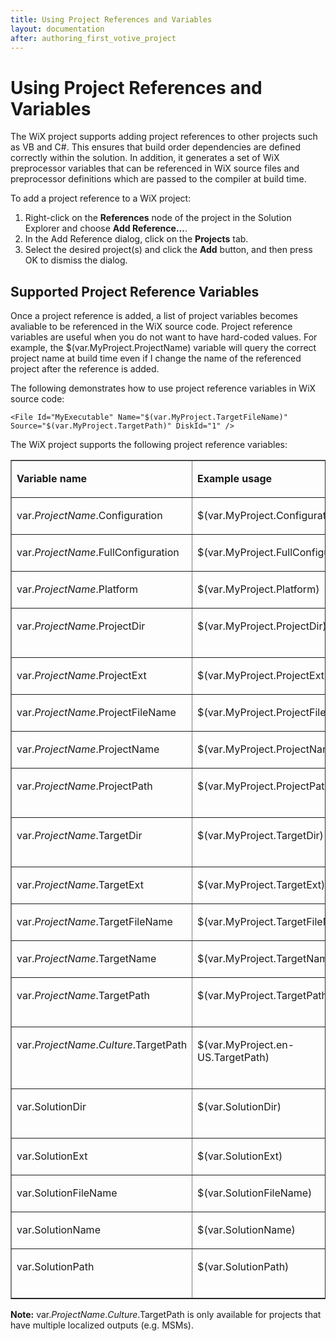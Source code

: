 ```yaml
---
title: Using Project References and Variables
layout: documentation
after: authoring_first_votive_project
---
```

# Using Project References and Variables

The WiX project supports adding project references to other projects such as VB and C#. This ensures that build order dependencies are defined correctly within the solution. In addition, it generates a set of WiX preprocessor 
variables that can be referenced in WiX source files and preprocessor definitions which are 
passed to the compiler at build time.

To add a project reference to a WiX project:

1. Right-click on the <b>References</b> node of the project in the Solution 
Explorer and choose <b>Add Reference...</b>.
1. In the Add Reference dialog, click on the **Projects** tab.
1. Select the desired project(s) and click the <b>Add</b> button, and then press OK 
to dismiss the dialog.

## Supported Project Reference Variables

Once a project reference is added, a list of project variables becomes avaliable 
to be referenced in the WiX source code. Project reference variables are useful 
when you do not want to have hard-coded values. For example, the 
$(var.MyProject.ProjectName) variable will query the correct project name at 
build time even if I change the name of the referenced project after the 
reference is added.

The following demonstrates how to use project reference variables in WiX source 
code:

    <File Id="MyExecutable" Name="$(var.MyProject.TargetFileName)" Source="$(var.MyProject.TargetPath)" DiskId="1" />

The WiX project supports the following project reference variables:

<table border="1" cellspacing="0" cellpadding="2" class="style1">
  <tr>
    <td valign="top">
      <p><b>Variable name</b></p>
    </td>
    <td valign="top">
      <p><b>Example usage</b></p>
    </td>
    <td valign="top">
      <p><b>Example value</b></p>
    </td>
  </tr>
  <tr>
    <td valign="top">
      <p>var.<i>ProjectName</i>.Configuration</p>
    </td>
    <td valign="top">
      <p>$(var.MyProject.Configuration)</p>
    </td>
    <td valign="top">
      <p>Debug or Release</p>
    </td>
  </tr>
  <tr>
    <td valign="top">
      <p>var.<i>ProjectName</i>.FullConfiguration</p>
    </td>
    <td valign="top">
      <p>$(var.MyProject.FullConfiguration)</p>
    </td>
    <td valign="top">
      <p>Debug|AnyCPU</p>
    </td>
  </tr>
  <tr>
    <td valign="top">
      <p>var.<i>ProjectName</i>.Platform</p>
    </td>
    <td valign="top">
      <p>$(var.MyProject.Platform)</p>
    </td>
    <td valign="top">
      <p>AnyCPU, Win32, x64 or ia64</p>
    </td>
  </tr>
  <tr>
    <td valign="top">
      <p>var.<i>ProjectName</i>.ProjectDir</p>
    </td>
    <td valign="top">
      <p>$(var.MyProject.ProjectDir)</p>
    </td>
    <td valign="top">
      <p>C:\users\myusername\Documents\Visual Studio 2010\Projects\MyProject\</p>
    </td>
  </tr>
  <tr>
    <td valign="top">
      <p>var.<i>ProjectName</i>.ProjectExt</p>
    </td>
    <td valign="top">
      <p>$(var.MyProject.ProjectExt)</p>
    </td>
    <td valign="top">
      <p>.csproj</p>
    </td>
  </tr>
  <tr>
    <td valign="top">
      <p>var.<i>ProjectName</i>.ProjectFileName</p>
    </td>
    <td valign="top">
      <p>$(var.MyProject.ProjectFileName)</p>
    </td>
    <td valign="top">
      <p>MyProject.csproj</p>
    </td>
  </tr>
  <tr>
    <td valign="top">
      <p>var.<i>ProjectName</i>.ProjectName</p>
    </td>
    <td valign="top">
      <p>$(var.MyProject.ProjectName)</p>
    </td>
    <td valign="top">
      <p>MyProject</p>
    </td>
  </tr>
  <tr>
    <td valign="top">
      <p>var.<i>ProjectName</i>.ProjectPath</p>
    </td>
    <td valign="top">
      <p>$(var.MyProject.ProjectPath)</p>
    </td>
    <td valign="top">
      <p>C:\users\myusername\Documents\Visual Studio 2010\Projects\MyProject\MyApp.csproj</p>
    </td>
  </tr>
  <tr>
    <td valign="top">
      <p>var.<i>ProjectName</i>.TargetDir</p>
    </td>
    <td valign="top">
      <p>$(var.MyProject.TargetDir)</p>
    </td>
    <td valign="top">
      <p>C:\users\myusername\Documents\Visual Studio 2010\Projects\MyProject\bin\Debug\</p>
    </td>
  </tr>
  <tr>
    <td valign="top">
      <p>var.<i>ProjectName</i>.TargetExt</p>
    </td>
    <td valign="top">
      <p>$(var.MyProject.TargetExt)</p>
    </td>
    <td valign="top">
      <p>.exe</p>
    </td>
  </tr>
  <tr>
    <td valign="top">
      <p>var.<i>ProjectName</i>.TargetFileName</p>
    </td>
    <td valign="top">
      <p>$(var.MyProject.TargetFileName)</p>
    </td>
    <td valign="top">
      <p>MyProject.exe</p>
    </td>
  </tr>
  <tr>
    <td valign="top">
      <p>var.<i>ProjectName</i>.TargetName</p>
    </td>
    <td valign="top">
      <p>$(var.MyProject.TargetName)</p>
    </td>
    <td valign="top">
      <p>MyProject</p>
    </td>
  </tr>
  <tr>
   <td valign="top">
      <p>var.<i>ProjectName</i>.TargetPath</p>
    </td>
    <td valign="top">
      <p>$(var.MyProject.TargetPath)</p>
    </td>
    <td valign="top">
      <p>C:\users\myusername\Documents\Visual Studio 2010\Projects\MyProject\bin\Debug\MyProject.exe</p>
    </td>
  </tr>
  <tr>
    <td valign="top">
      <p>var.<i>ProjectName</i>.<i>Culture</i>.TargetPath</p>
    </td>
    <td valign="top">
      <p>$(var.MyProject.en-US.TargetPath)</p>
    </td>
    <td valign="top">
      <p>C:\users\myusername\Documents\Visual Studio 2010\Projects\MyProject\bin\Debug\en-US\MyProject.msm</p>
    </td>
  </tr>
  <tr>
    <td valign="top">
      <p>var.SolutionDir</p>
    </td>
    <td valign="top">
      <p>$(var.SolutionDir)</p>
    </td>
    <td valign="top">
      <p>C:\users\myusername\Documents\Visual Studio 2010\Projects\MySolution\</p>
    </td>
  </tr>
  <tr>
    <td valign="top">
      <p>var.SolutionExt</p>
    </td>
    <td valign="top">
      <p>$(var.SolutionExt)</p>
    </td>
    <td valign="top">
      <p>.sln</p>
    </td>
  </tr>
  <tr>
    <td valign="top">
      <p>var.SolutionFileName</p>
    </td>
    <td valign="top">
      <p>$(var.SolutionFileName)</p>
    </td>
    <td valign="top">
      <p>MySolution.sln</p>
    </td>
  </tr>
  <tr>
    <td valign="top">
      <p>var.SolutionName</p>
    </td>
    <td valign="top">
      <p>$(var.SolutionName)</p>
    </td>
    <td valign="top">
      <p>MySolution</p>
    </td>
  </tr>
  <tr>
    <td valign="top">
      <p>var.SolutionPath</p>
    </td>
    <td valign="top">
      <p>$(var.SolutionPath)</p>
    </td>
    <td valign="top">
      <p>C:\users\myusername\Documents\Visual Studio 2010\Projects\MySolution\MySolution.sln</p>
    </td>
  </tr>
</table>

**Note:** var.*ProjectName*.*Culture*.TargetPath is only available for projects that have multiple localized outputs (e.g. MSMs).
